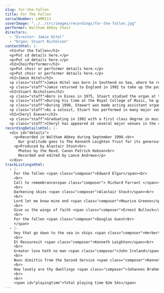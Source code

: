 ```yaml
---
slug: for-the-fallen
title: For The Fallen
serialNumber: LAMM113
coverImage: "../../src/images/recordings/for-the-fallen.jpg"
performer: Waltham Abbey Choir
directors:
  - "Director: Jamie Hitel"
  - "Organ: Stuart Nicholson"
contentHtml: |-
  <h1>For the Fallen</h1>
  <p>Put cd details here.</p>
  <p>Put cd details here.</p>
  <h2>ChoirPerformer</h2>
  <p>Put choir or performer details here.</p>
  <p>Put choir or performer details here.</p>
  <h2>Jamie Hitel</h2>
  <p class="staff">Jamie Hitel was born in Southend on Sea, where he received his early musical education. After leaving school he went up to Cambridge as organ scholar at Robinson College, where he studied the organ with James O'Donnell and David Sanger. After leaving Cambridge, Jamie went to the West Coast of Norway, where he worked in the Norwegian Church for three years.</p>
  <p class="staff">Jamie returned to England in 1992 to take up the position of Director of Music at Waltham Abbey, where his eminent predecessors include Thomas Tallis. He has developed and expanded the music programme at Waltham Abbey, and under his direction the choir undertakes a full schedule of services, concerts, broadcasts and recordings, many of which have received critical acclaim. He has continued to study the organ with Peter Hurford and Kevin Bowyer and he has a busy schedule as a recitalist and conductor.</p>
  <h2>Stuart Nicholson</h2>
  <p class="staff">Born in Essex in 1975, Stuart studied the organ at the Royal College of Music with John Birch, graduating in 1997 with a first class degree. During his studies, Stuart held various positions in London including the organ scholarship at St Paul's Cathedral, St Bride's Fleet Street and the Temple Church.</p>
  <p class="staff">During his time at the Royal College of Music, he gave over 100 performances of pieces written by college composers, past and present, and in particular the organ works of Alastair Stout.</p>
  <p class="staff">During 1998, Stewart was made acting assistant organist at St Mary"s Episcopal Cathedral, Edinburgh, where he accompanied daily services, toured America and Switzerland, and broadcast regularly on Radios 3 and 4.</p>
  <p class="staff">As a soloist, Stuart has performed in many major venues across the country. He has played at both of the capital"s Anglican Cathedrals, Westminster Abbey, Westminster Cathedral, and at London's Royal Albert and Queen Elizabeth Halls. Stuart now maintains a busy career as organist in and around London.</p>
  <h2>Cheryl Enever</h2>
  <p class="staff">Graduating in 1992 with a first class degree in music, Cheryl has subsequently studied singing with Sally Lesage, Sarah Jeffries, Nancy Argenta, Jan Waterfield and Elisabeth Hawes. She is enjoying a rich and varied career, specialising in performances of Mozart, Vivaldi and Bach as well as operatic roles, including Dido (Dido and Aeneas), Adina (L"Elisir d"Amore) and Helena (A Midsummer Night"s Dream).</p>
  <p class="staff">Cheryl has appeared at several major venues in the south-east, including the South Bank Centre. Further afield she has toured Spain, Italy and the Netherlands where she has performed as soloist with various early-music ensembles.</p>
recordingDetailsHtml: |-
  <div id="details">
    <p>Recorded in Waltham Abbey during September 1998.<br>
      Our gratitude goes to The Kenneth Leighton Trust for its generous assistance towards the cost of commissioning "Darkening Skies".</p>
    <p>Produced by Alastair Stout<br>
      Photos by the Revd. Canon Patrick Hobson<br>
      Recorded and edited by Lance Andrews</p>
  </div>
trackListingsHtml:
  - |-
    For the fallen <span class="composer">Edward Elgar</span><br>
    <br>
    Call to remembrance<span class="composer"> Richard Farrant </span><br>
    <br>
    Darkening skies <span class="composer">Alastair Stout</span><br>
    <br>
    Lord let me know mine end <span class="composer">Maurice Greene</span><br>
    <br>
    Give us the wings of faith <span class="composer">Ernest Bullock</span><br>
    <br>
    For the fallen <span class="composer">Douglas Guest<br>
    </span>
  - |-
    hey that go down to the sea in ships <span class="composer">Herbert Sumsion</span><br>
    <br>
    Et Ressurexit <span class="composer">Kenneth Leighton</span><br>
    <br>
    Greater love hath no man <span class="composer">John Ireland</span><br>
    <br>
    Nunc dimittis from the Second Service <span class="composer">Kenneth Leighton</span><br>
    <br>
    How lovely are thy dwellings <span class="composer">Johannes Brahms</span><br>
    <br>
    <br>
    <span id="playingtime">Total playing time 62m 54s</span>
---
```

